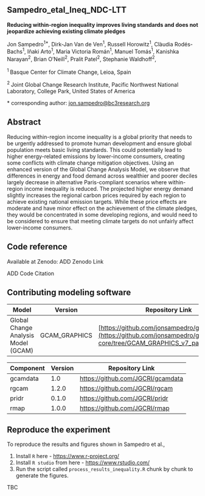 ## Sampedro_etal_Ineq_NDC-LTT

**Reducing within-region inequality improves living standards and does not jeopardize achieving existing climate pledges**

Jon Sampedro<sup>1\*</sup>, Dirk-Jan Van de Ven<sup>1</sup>, Russell Horowitz<sup>1</sup>, Clàudia Rodés-Bachs<sup>1</sup>, Iñaki Arto<sup>1</sup>, Maria Victoria Román<sup>1</sup>, Manuel Tomás<sup>1</sup>, 
Kanishka Narayan<sup>2</sup>, Brian O’Neill<sup>2</sup>, Pralit Patel<sup>2</sup>, Stephanie Waldhoff<sup>2</sup>,

<sup>1 </sup> Basque Center for Climate Change, Leioa, Spain

<sup>2 </sup> Joint Global Change Research Institute, Pacific Northwest National Laboratory, College Park, United States of America

\* corresponding author:  jon.sampedro@bc3research.org

## Abstract
Reducing within-region income inequality is a global priority that needs to be urgently addressed to promote human development and ensure global population meets basic living standards. This could potentially lead to higher energy-related emissions by lower-income consumers, creating some conflicts with climate change mitigation objectives. Using an enhanced version of the Global Change Analysis Model, we observe that differences in energy and food demand across wealthier and poorer deciles largely decrease in alternative Paris-compliant scenarios where within-region income inequality is reduced. 
The projected higher energy demand slightly increases the regional carbon prices required by each region to achieve existing national emission targets. While these price effects are moderate and have minor effect on the achievement of the climate pledges, they would be concentrated in some developing regions, and would need to be considered to ensure that meeting climate targets do not unfairly affect lower-income consumers.       

## Code reference
Available at Zenodo: ADD Zenodo Link

ADD Code Citation


## Contributing modeling software
| Model | Version | Repository Link 
|-------|---------|-----------------
| Global Change Analysis Model (GCAM) | GCAM_GRAPHICS| [https://github.com/jonsampedro/gcam-core](https://github.com/jonsampedro/gcam-core/tree/GCAM_GRAPHICS_v7_paperInequality) | 

| Component| Version | Repository Link 
|-------|---------|-----------------
| gcamdata | 1.0 | https://github.com/JGCRI/gcamdata | 
| rgcam | 1.2.0 | https://github.com/JGCRI/rgcam | 
| pridr | 0.1.0 | https://github.com/JGCRI/pridr | 
| rmap | 1.0.0 | https://github.com/JGCRI/rmap | 

## Reproduce the experiment
To reproduce the results and figures shown in Sampedro et al.,

1. Install `R` here - https://www.r-project.org/
2. Install `R studio` from here - https://www.rstudio.com/
3. Run the script called `process_results_inequality.R` chunk by chunk to generate the figures.  

TBC

